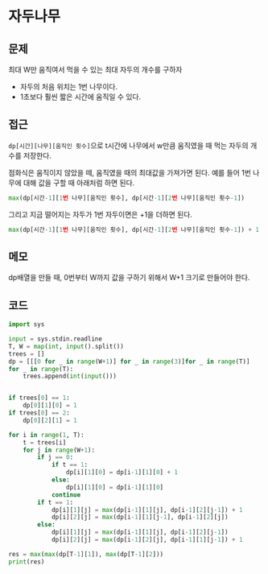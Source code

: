 # 자두나무

## 문제
최대 W만 움직여서 먹을 수 있는 최대 자두의 개수를 구하자
- 자두의 처음 위치는 1번 나무이다.
- 1초보다 훨씬 짧은 시간에 움직일 수 있다.

## 접근
`dp[시간][나무][움직인 횟수]`으로 t시간에 나무에서 w만큼 움직였을 때 먹는 자두의 개수를 저장한다. 

점화식은 움직이지 않았을 떼, 움직였을 때의 최대값을 가져가면 된다. 예를 들어 1번 나무에 대해 값을 구할 때 아래처럼 하면 된다.
```python
max(dp[시간-1][1번 나무][움직인 횟수], dp[시간-1][2번 나무][움직인 횟수-1])
```
그리고 지금 떨어지는 자두가 1번 자두이면은 +1을 더하면 된다.
```python
max(dp[시간-1][1번 나무][움직인 횟수], dp[시간-1][2번 나무][움직인 횟수-1]) + 1
```

## 메모
dp배열을 만들 때, 0번부터 W까지 값을 구하기 위해서 W+1 크기로 만들어야 한다.

## 코드
```python
import sys

input = sys.stdin.readline
T, W = map(int, input().split())
trees = []
dp = [[[0 for _ in range(W+1)] for _ in range(3)]for _ in range(T)]
for _ in range(T):
    trees.append(int(input()))


if trees[0] == 1:
    dp[0][1][0] = 1
if trees[0] == 2:
    dp[0][2][1] = 1

for i in range(1, T):
    t = trees[i]
    for j in range(W+1):
        if j == 0:
            if t == 1:
                dp[i][1][0] = dp[i-1][1][0] + 1
            else:
                dp[i][1][0] = dp[i-1][1][0]
            continue
        if t == 1:
            dp[i][1][j] = max(dp[i-1][1][j], dp[i-1][2][j-1]) + 1
            dp[i][2][j] = max(dp[i-1][1][j-1], dp[i-1][2][j])
        else:
            dp[i][1][j] = max(dp[i-1][1][j], dp[i-1][2][j-1])
            dp[i][2][j] = max(dp[i-1][2][j], dp[i-1][1][j-1]) + 1

res = max(max(dp[T-1][1]), max(dp[T-1][2]))
print(res)
```